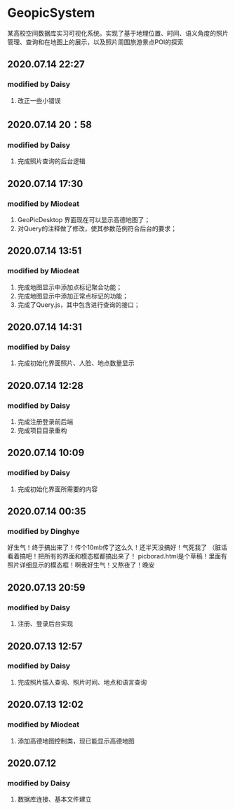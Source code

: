 # GeopicSystem
某高校空间数据库实习可视化系统。实现了基于地理位置、时间、语义角度的照片管理、查询和在地图上的展示，以及照片周围旅游景点POI的探索



## 2020.07.14 22:27
### modified by Daisy
1. 改正一些小错误

## 2020.07.14 20：58
### modified by Daisy
1. 完成照片查询的后台逻辑

## 2020.07.14 17:30

### modified by Miodeat

1. GeoPicDesktop 界面现在可以显示高德地图了；
2. 对Query的注释做了修改，使其参数范例符合后台的要求；

## 2020.07.14 13:51

### modified by Miodeat

1. 完成地图显示中添加点标记聚合功能；
2. 完成地图显示中添加正常点标记的功能；
3. 完成了Query.js，其中包含进行查询的接口；

## 2020.07.14 14:31
### modified by Daisy
1. 完成初始化界面照片、人脸、地点数量显示

## 2020.07.14 12:28

### modified by Daisy
1. 完成注册登录前后端
2. 完成项目目录重构

## 2020.07.14 10:09

### modified by Daisy

1. 完成初始化界面所需要的内容


## 2020.07.14 00:35

### modified by Dinghye
好生气！终于搞出来了！传个10mb传了这么久！还半天没搞好！气死我了
（脏话
看着搞吧！把所有的界面和模态框都搞出来了！
picborad.html是个草稿！里面有照片详细显示的模态框！啊我好生气！又熬夜了！晚安


## 2020.07.13 20:59

### modified by Daisy

1. 注册、登录后台实现


## 2020.07.13 12:57

### modified by Daisy

1. 完成照片插入查询、照片时间、地点和语言查询



## 2020.07.13 12:02

### modified by Miodeat

1. 添加高德地图控制类，现已能显示高德地图


## 2020.07.12

### modified by Daisy

1. 数据库连接、基本文件建立


